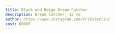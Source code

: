 ```yaml
---
title: Black and Beige Dream Catcher
description: Dream Catcher, 12 cm
author: https://www.instagram.com/trikstertin/
cost: 6000₸
---
```

